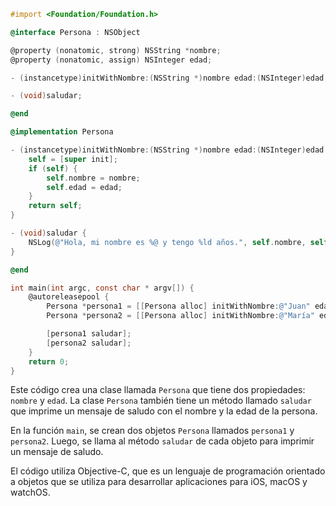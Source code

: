 ```objective-c
#import <Foundation/Foundation.h>

@interface Persona : NSObject

@property (nonatomic, strong) NSString *nombre;
@property (nonatomic, assign) NSInteger edad;

- (instancetype)initWithNombre:(NSString *)nombre edad:(NSInteger)edad;

- (void)saludar;

@end

@implementation Persona

- (instancetype)initWithNombre:(NSString *)nombre edad:(NSInteger)edad {
    self = [super init];
    if (self) {
        self.nombre = nombre;
        self.edad = edad;
    }
    return self;
}

- (void)saludar {
    NSLog(@"Hola, mi nombre es %@ y tengo %ld años.", self.nombre, self.edad);
}

@end

int main(int argc, const char * argv[]) {
    @autoreleasepool {
        Persona *persona1 = [[Persona alloc] initWithNombre:@"Juan" edad:25];
        Persona *persona2 = [[Persona alloc] initWithNombre:@"María" edad:30];

        [persona1 saludar];
        [persona2 saludar];
    }
    return 0;
}
```

Este código crea una clase llamada `Persona` que tiene dos propiedades: `nombre` y `edad`. La clase `Persona` también tiene un método llamado `saludar` que imprime un mensaje de saludo con el nombre y la edad de la persona.

En la función `main`, se crean dos objetos `Persona` llamados `persona1` y `persona2`. Luego, se llama al método `saludar` de cada objeto para imprimir un mensaje de saludo.

El código utiliza Objective-C, que es un lenguaje de programación orientado a objetos que se utiliza para desarrollar aplicaciones para iOS, macOS y watchOS.